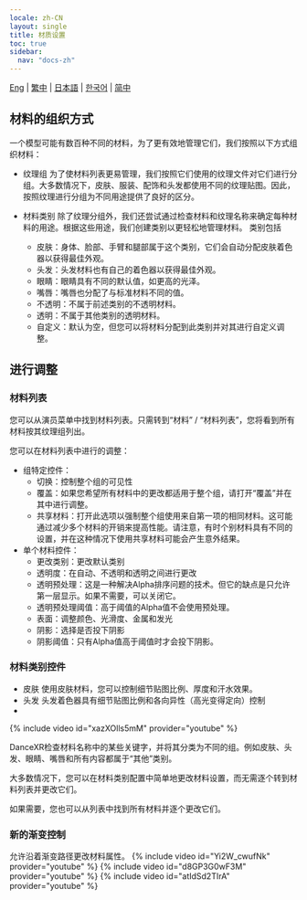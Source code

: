 ```yaml
---
locale: zh-CN
layout: single
title: 材质设置
toc: true
sidebar:
  nav: "docs-zh"
---
```

[Eng](/dancexr/features/material_settings) | [繁中](/tw/dancexr/features/material_settings) | [日本語](/jp/dancexr/features/material_settings) | [한국어](/kr/dancexr/features/material_settings) | [简中](/zh/dancexr/features/material_settings)

## 材料的组织方式
<a id="material-category"></a>

一个模型可能有数百种不同的材料，为了更有效地管理它们，我们按照以下方式组织材料：

* 纹理组
  为了使材料列表更易管理，我们按照它们使用的纹理文件对它们进行分组。大多数情况下，皮肤、服装、配饰和头发都使用不同的纹理贴图。因此，按照纹理进行分组为不同用途提供了良好的区分。

* 材料类别
  除了纹理分组外，我们还尝试通过检查材料和纹理名称来确定每种材料的用途。根据这些用途，我们创建类别以更轻松地管理材料。
  类别包括
  * 皮肤：身体、脸部、手臂和腿部属于这个类别，它们会自动分配皮肤着色器以获得最佳外观。
  * 头发：头发材料也有自己的着色器以获得最佳外观。
  * 眼睛：眼睛具有不同的默认值，如更高的光泽。
  * 嘴唇：嘴唇也分配了与标准材料不同的值。
  * 不透明：不属于前述类别的不透明材料。
  * 透明：不属于其他类别的透明材料。
  * 自定义：默认为空，但您可以将材料分配到此类别并对其进行自定义调整。


## 进行调整

### 材料列表

您可以从演员菜单中找到材料列表。只需转到“材料” / “材料列表”，您将看到所有材料按其纹理组列出。

您可以在材料列表中进行的调整：
* 组特定控件：
  * 切换：控制整个组的可见性
  * 覆盖：如果您希望所有材料中的更改都适用于整个组，请打开“覆盖”并在其中进行调整。
  * 共享材料：打开此选项以强制整个组使用来自第一项的相同材料。这可能通过减少多个材料的开销来提高性能。请注意，有时个别材料具有不同的设置，并在这种情况下使用共享材料可能会产生意外结果。
* 单个材料控件：
  * 更改类别：更改默认类别
  * 透明度：在自动、不透明和透明之间进行更改
  * 透明预处理：这是一种解决Alpha排序问题的技术。但它的缺点是只允许第一层显示。如果不需要，可以关闭它。
  * 透明预处理阈值：高于阈值的Alpha值不会使用预处理。
  * 表面：调整颜色、光滑度、金属和发光
  * 阴影：选择是否投下阴影
  * 阴影阈值：只有Alpha值高于阈值时才会投下阴影。

### 材料类别控件

* 皮肤
  使用皮肤材料，您可以控制细节贴图比例、厚度和汗水效果。
* 头发
  头发着色器具有细节贴图比例和各向异性（高光变得定向）控制
* 

{% include video id="xazXOlls5mM" provider="youtube" %}

DanceXR检查材料名称中的某些关键字，并将其分类为不同的组。例如皮肤、头发、眼睛、嘴唇和所有内容都属于“其他”类别。

大多数情况下，您可以在材料类别配置中简单地更改材料设置，而无需逐个转到材料列表并更改它们。

如果需要，您也可以从列表中找到所有材料并逐个更改它们。

### 新的渐变控制
允许沿着渐变路径更改材料属性。
{% include video id="Yi2W_cwufNk" provider="youtube" %}
{% include video id="d8GP3G0wF3M" provider="youtube" %}
{% include video id="atIdSd2TIrA" provider="youtube" %}